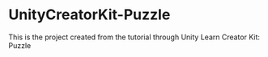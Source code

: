 # UnityCreatorKit-Puzzle
This is the project created from the tutorial through Unity Learn Creator Kit: Puzzle
